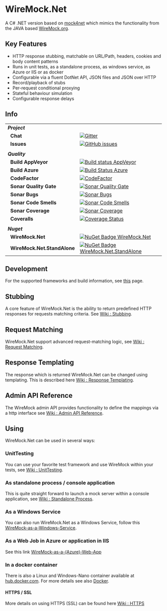 # WireMock.Net
A C# .NET version based on [mock4net](https://github.com/alexvictoor/mock4net) which mimics the functionality from the JAVA based [WireMock.org](http://WireMock.org).

## Key Features
* HTTP response stubbing, matchable on URL/Path, headers, cookies and body content patterns
* Runs in unit tests, as a standalone process, as windows service, as Azure or IIS or as docker
* Configurable via a fluent DotNet API, JSON files and JSON over HTTP
* Record/playback of stubs
* Per-request conditional proxying
* Stateful behaviour simulation
* Configurable response delays

## Info
| | |
| --- | --- |
| ***Project*** | &nbsp; |
| &nbsp;&nbsp;**Chat** | [![Gitter](https://img.shields.io/gitter/room/wiremock_dotnet/Lobby.svg)](https://gitter.im/wiremock_dotnet/Lobby) |
| &nbsp;&nbsp;**Issues** | [![GitHub issues](https://img.shields.io/github/issues/WireMock-Net/WireMock.Net.svg)](https://github.com/WireMock-Net/WireMock.Net/issues) |
| | |
| ***Quality*** | &nbsp; |
| &nbsp;&nbsp;**Build AppVeyor** | [![Build status AppVeyor](https://ci.appveyor.com/api/projects/status/b3n6q3ygbww4lyls?svg=true)](https://ci.appveyor.com/project/StefH/wiremock-net) |
| &nbsp;&nbsp;**Build Azure** | [![Build Status Azure](https://stef.visualstudio.com/WireMock.Net/_apis/build/status/WireMock.Net)](https://stef.visualstudio.com/WireMock.Net/_build/latest?definitionId=7) |
| &nbsp;&nbsp;**CodeFactor** | [![CodeFactor](https://www.codefactor.io/repository/github/wiremock-net/wiremock.net/badge)](https://www.codefactor.io/repository/github/wiremock-net/wiremock.net)
| &nbsp;&nbsp;**Sonar Quality Gate** | [![Sonar Quality Gate](https://sonarcloud.io/api/project_badges/measure?project=wiremock&metric=alert_status)](https://sonarcloud.io/project/issues?id=wiremock) |
| &nbsp;&nbsp;**Sonar Bugs** | [![Sonar Bugs](https://sonarcloud.io/api/project_badges/measure?project=wiremock&metric=bugs)](https://sonarcloud.io/project/issues?id=wiremock&resolved=false&types=BUG) |
| &nbsp;&nbsp;**Sonar Code Smells** | [![Sonar Code Smells](https://sonarcloud.io/api/project_badges/measure?project=wiremock&metric=code_smells)](https://sonarcloud.io/project/issues?id=wiremock&resolved=false&types=CODE_SMELL) |
| &nbsp;&nbsp;**Sonar Coverage** | [![Sonar Coverage](https://sonarcloud.io/api/project_badges/measure?project=wiremock&metric=coverage)](https://sonarcloud.io/component_measures?id=wiremock&metric=coverage) |
| &nbsp;&nbsp;**Coveralls** | [![Coverage Status](https://coveralls.io/repos/github/WireMock-Net/WireMock.Net/badge.svg?branch=master)](https://coveralls.io/github/WireMock-Net/WireMock.Net?branch=master) |
| |
| ***Nuget*** | &nbsp; |
| &nbsp;&nbsp;**WireMock.Net** | [![NuGet Badge WireMock.Net](https://buildstats.info/nuget/WireMock.Net)](https://www.nuget.org/packages/WireMock.Net) |
| &nbsp;&nbsp;**WireMock.Net.StandAlone** | [![NuGet Badge WireMock.Net.StandAlone](https://buildstats.info/nuget/WireMock.Net.StandAlone)](https://www.nuget.org/packages/WireMock.Net.StandAlone) |

## Development
For the supported frameworks and build information, see [this](https://github.com/WireMock-Net/WireMock.Net/wiki/Development-Information) page.

## Stubbing
A core feature of WireMock.Net is the ability to return predefined HTTP responses for requests matching criteria.
See [Wiki : Stubbing](https://github.com/WireMock-Net/WireMock.Net/wiki/Stubbing).

## Request Matching
WireMock.Net support advanced request-matching logic, see [Wiki : Request Matching](https://github.com/WireMock-Net/WireMock.Net/wiki/Request-Matching).

## Response Templating
The response which is returned WireMock.Net can be changed using templating. This is described here [Wiki : Response Templating](https://github.com/WireMock-Net/WireMock.Net/wiki/Response-Templating).

## Admin API Reference
The WireMock admin API provides functionality to define the mappings via a http interface see [Wiki : Admin API Reference](https://github.com/StefH/WireMock.Net/wiki/Admin-API-Reference).

## Using
WireMock.Net can be used in several ways:

### UnitTesting
You can use your favorite test framework and use WireMock within your tests, see
[Wiki : UnitTesting](https://github.com/StefH/WireMock.Net/wiki/Using-WireMock-in-UnitTests).

### As standalone process / console application
This is quite straight forward to launch a mock server within a console application, see [Wiki : Standalone Process](https://github.com/StefH/WireMock.Net/wiki/WireMock-as-a-standalone-process).

### As a Windows Service
You can also run WireMock.Net as a Windows Service, follow this [WireMock-as-a-Windows-Service](https://github.com/WireMock-Net/WireMock.Net/wiki/WireMock-as-a-Windows-Service).

### As a Web Job in Azure or application in IIS
See this link [WireMock-as-a-(Azure)-Web-App](https://github.com/WireMock-Net/WireMock.Net/wiki/WireMock-as-a-(Azure)-Web-App)

### In a docker container
There is also a Linux and Windows-Nano container available at [hub.docker.com](https://hub.docker.com/r/sheyenrath).
For more details see also [Docker](https://github.com/WireMock-Net/WireMock.Net-docker).

#### HTTPS / SSL
More details on using HTTPS (SSL) can be found here [Wiki : HTTPS](https://github.com/WireMock-Net/WireMock.Net/wiki/Using-HTTPS-(SSL))
